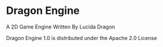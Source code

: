 # Dragon Engine
A 2D Game Engine Written By Lucida Dragon

Dragon Engine 1.0 is distributed under the Apache 2.0 License
